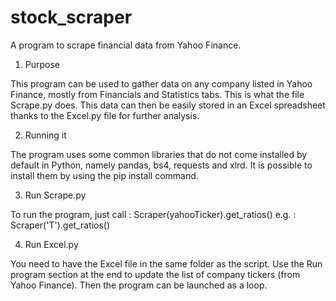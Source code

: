 # stock_scraper
A program to scrape financial data from Yahoo Finance.

1. Purpose

This program can be used to gather data on any company listed in Yahoo Finance, mostly from Financials and Statistics tabs. 
This is what the file Scrape.py does.
This data can then be easily stored in an Excel spreadsheet thanks to the Excel.py file for further analysis.

2. Running it

The program uses some common libraries that do not come installed by default in Python, namely pandas, bs4, requests and xlrd.
It is possible to install them by using the pip install command.

3. Run Scrape.py

To run the program, just call : Scraper(yahooTicker).get_ratios()
e.g. : Scraper('T').get_ratios()

4. Run Excel.py

You need to have the Excel file in the same folder as the script.
Use the Run program section at the end to update the list of company tickers (from Yahoo Finance).
Then the program can be launched as a loop.
